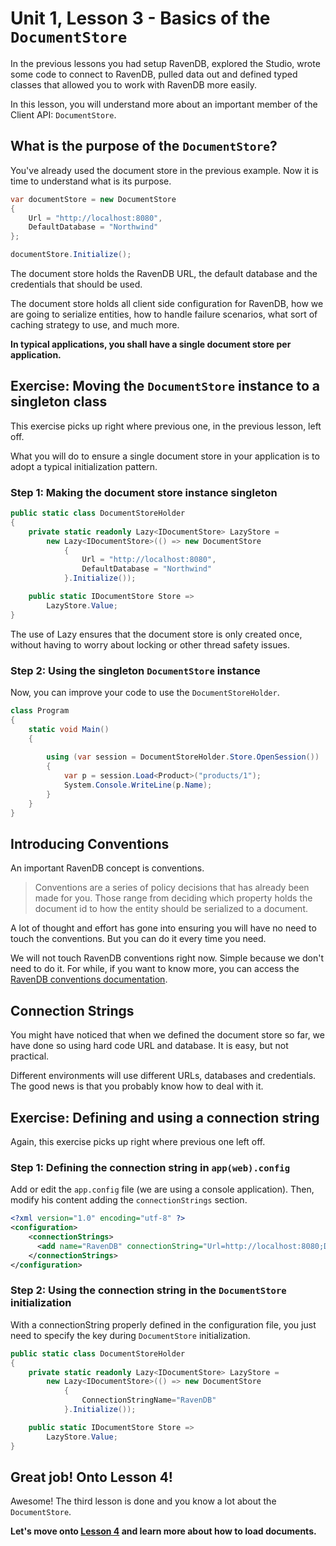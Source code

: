 # Unit 1, Lesson 3 - Basics of the `DocumentStore`

In the previous lessons you had setup RavenDB, explored the Studio, wrote
some code to connect to RavenDB, pulled data out and defined typed classes
that allowed you to work with RavenDB more easily.

In this lesson, you will understand more about an important member of the Client API:
`DocumentStore`.

## What is the purpose of the `DocumentStore`?

You've already used the document store in the previous example. Now it is time
to understand what is its purpose.

````csharp
var documentStore = new DocumentStore
{
    Url = "http://localhost:8080",
    DefaultDatabase = "Northwind"
};

documentStore.Initialize();
````

The document store holds the RavenDB URL, the default database and the credentials
that should be used.

The document store holds all client side configuration for RavenDB, how we are 
going to serialize entities, how to handle failure scenarios, what sort of caching
strategy to use, and much more.

**In  typical applications, you shall have a single document store per application.**

## Exercise: Moving the `DocumentStore` instance to a singleton class

This exercise picks up right where previous one, in the previous lesson, left off.

What you will do to ensure a single document store in your application is to adopt
a typical initialization pattern.

### Step 1: Making the document store instance singleton

````csharp
public static class DocumentStoreHolder
{
    private static readonly Lazy<IDocumentStore> LazyStore =
        new Lazy<IDocumentStore>(() => new DocumentStore
            {
                Url = "http://localhost:8080",
                DefaultDatabase = "Northwind"
            }.Initialize());

    public static IDocumentStore Store =>
        LazyStore.Value;
}
````

The use of Lazy ensures that the document store is only created once, without
having to worry about locking or other thread safety issues.

### Step 2: Using the singleton `DocumentStore` instance

Now, you can improve your code to use the `DocumentStoreHolder`.

````csharp
class Program
{
    static void Main()
    {
 
        using (var session = DocumentStoreHolder.Store.OpenSession())
        {
            var p = session.Load<Product>("products/1");
            System.Console.WriteLine(p.Name);
        }
    }
}
````

## Introducing Conventions

An important RavenDB concept is conventions.

> Conventions are a series of policy decisions that has already been made for you.
Those range from deciding which property holds the document id to how the entity
should be serialized to a document.

A lot of thought and effort has gone into ensuring you will have no need to touch
the conventions. But you can do it every time you need.

We will not touch RavenDB conventions right now. Simple because we don't need 
to do it. For while, if you want to know more, you can access the [RavenDB conventions
documentation](https://ravendb.net/docs/article-page/3.0/csharp/client-api/configuration/conventions/what-are-conventions).

## Connection Strings

You might have noticed that when we defined the document store so far, we
have done so using hard code URL and database. It is easy, but not practical.

Different environments will use different URLs, databases and credentials. The
good news is that you probably know how to deal with it. 

## Exercise: Defining and using a connection string

Again, this exercise picks up right where previous one left off.

### Step 1: Defining the connection string in `app(web).config`

Add or edit the `app.config` file (we are using a console application). Then,
modify his content adding the `connectionStrings` section.

````xml
<?xml version="1.0" encoding="utf-8" ?>
<configuration>
    <connectionStrings>
      <add name="RavenDB" connectionString="Url=http://localhost:8080;Database=Northwind"/>
    </connectionStrings>
</configuration>
````

### Step 2: Using the connection string in the `DocumentStore` initialization

With a connectionString properly defined in the configuration file, you just need
to specify the key during `DocumentStore` initialization.

````csharp
public static class DocumentStoreHolder
{
    private static readonly Lazy<IDocumentStore> LazyStore =
        new Lazy<IDocumentStore>(() => new DocumentStore
            {
                ConnectionStringName="RavenDB"
            }.Initialize());

    public static IDocumentStore Store =>
        LazyStore.Value;
}
````

## Great job! Onto Lesson 4!

Awesome! The third lesson is done and you know a lot about the `DocumentStore`.

**Let's move onto [Lesson 4](../lesson4/README.md) and learn more about how to load documents.**


